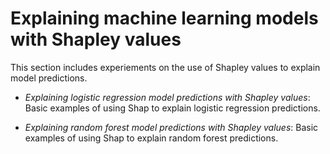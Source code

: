 # Explaining machine learning models with Shapley values

This section includes experiements on the use of Shapley values to explain model predictions.

* *Explaining logistic regression model predictions with Shapley values*: Basic examples of using Shap to explain logistic regression predictions.

* *Explaining random forest model predictions with Shapley values*: Basic examples of using Shap to explain random forest predictions.

